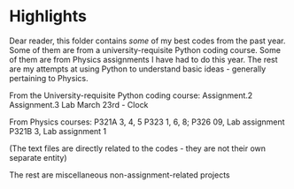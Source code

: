 # Highlights

Dear reader, this folder contains *some* of my best codes from the past year. Some of them are from a university-requisite Python coding course. Some of them are from Physics assignments I have had to do this year. The rest are my attempts at using Python to understand basic ideas - generally pertaining to Physics.

From the University-requisite Python coding course:
Assignment.2
Assignment.3
Lab March 23rd - Clock

From Physics courses:
P321A 3, 4, 5
P323 1, 6, 8; 
P326 09, Lab assignment
P321B 3, Lab assignment 1

(The text files are directly related to the codes - they are not their own separate entity)

The rest are miscellaneous non-assignment-related projects